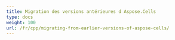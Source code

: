```yaml
---
title: Migration des versions antérieures d Aspose.Cells
type: docs
weight: 100
url: /fr/cpp/migrating-from-earlier-versions-of-aspose-cells/
---
```


